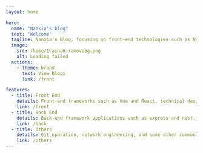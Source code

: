 ```yaml
---
layout: home

hero:
  name: "Nanxia's blog"
  text: "Welcome"
  tagline: Nanxia's Blog, focusing on front-end technologies such as Node.js, Vue, React, Vite, and Nginx. Continuously learning new technologies, documenting daily development issues, and making progress together. Life is endless, and so is the struggle...
  image:
    src: /home/Iraina6-removebg.png
    alt: Loading failed
  actions:
    - theme: brand
      text: View Blogs
      link: /front

features:
  - title: Front End
    details: Front-end frameworks such as Vue and React, technical design such as micro-front-end and low code, and common front-end performance optimization schemes
    link: /front
  - title: Back End
    details: Back-end framework applications such as express and nest.js, as well as the operation of common data such as mysql and mongodb
    link: /back
  - title: Others
    details: Git operation, network engineering, and some other commonly used programming tools, skills and so on
    link: /others
---
```


